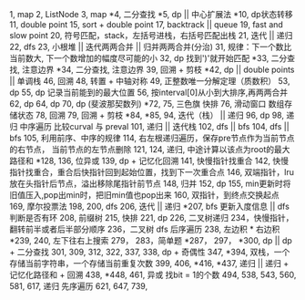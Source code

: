 1, map
2, ListNode
3, map
*4, 二分查找
*5, dp || 中心扩展法
*10, dp状态转移
11, double point 
15, sort + double point
17, backtrack || queue
19, fast and slow point
20, 符号匹配，stack，左括号进栈，右括号匹配出栈
21, 迭代 || 递归
22, dfs
23, 小根堆 || 迭代两两合并 || 归并两两合并(分治)
31, 规律：下一个数比当前数大, 下一个数增加的幅度尽可能的小
32, dp 找到')'就开始匹配
*33, 二分查找, 注意边界
*34, 二分查找, 注意边界
39, 回溯 + 剪枝
*42, dp || double points || 单调栈
46, 回溯
48, 转置 + 中轴对称
49, 正整数唯一分解定理（质数积）
53, dp
55, dp 记录当前能到的最大位置
56, 按interval[0]从小到大排序,再两两合并
62, dp
64, dp
70, dp (斐波那契数列)
*72, 
75, 三色旗 快排
76, 滑动窗口 数组存储状态
78, 回溯
79, 回溯 + 剪枝
*84,
*85,
94, 迭代（栈） || 递归
96, dp
98, 递归 中序遍历 比较curval 与 preval 
101, 递归 || 迭代栈
102, dfs || bfs
104, dfs || bfs 
105, 利用前序、中序的规律
114, 右左根递归遍历，保存pre节点作为当前节点的右节点， 当前节点的左节点删除
121, 
124, 递归, 中途计算以该点为root的最大路径和
*128,
136, 位异或
139, dp + 记忆化回溯
141, 快慢指针找重合
142, 快慢指针找重合，重合后快指针回到起始位置，找到下一次重合点
146, 双端指针，lru放在头指针后节点，溢出移除尾指针前节点
148, 归并
152, dp
155, min更新时将旧值压入,pop出min时，把旧min值也pop出来
160, 双指针，到终点交换起点
169, 摩尔投票法
198,
200, dfs
206, 迭代 || 递归
*207, bfs 更新入度信息 || dfs判断是否有环
208, 前缀树
215, 快排
221, dp
226, 二叉树递归
234，快慢指针，翻转前半或者后半部分顺序
236，二叉树 dfs 后序遍历
238, 左边积 * 右边积
*239,
240, 左下往右上搜索
279，
283，简单题
*287，
297，
*300, dp || dp + 二分查找
301, 
309,
312,
322,
337,
338, dp + 奇偶性
347,
*394, 双栈，一个存储当前字符串，一个存储当前重复次数
399,
406,
*416,
*437, 递归 || 递归 + 记忆化路径和 + 回溯
438,
*448,
461, 异或 找bit = 1的个数
494,
538,
543,
560,
581,
617, 递归 先序遍历
621,
647,
739,